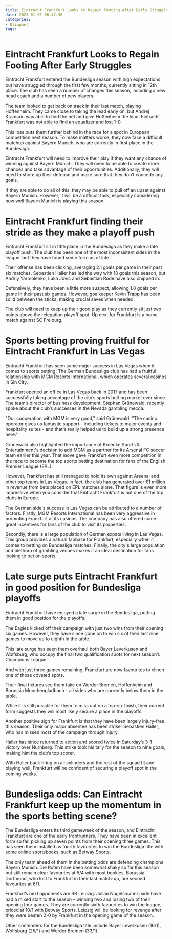 ```yaml
---
title: Eintracht Frankfurt Looks to Regain Footing After Early Struggles
date: 2023-01-01 08:47:36
categories:
- Olimpbet
tags:
---
```



#  Eintracht Frankfurt Looks to Regain Footing After Early Struggles

Eintracht Frankfurt entered the Bundesliga season with high expectations but have struggled through the first few months, currently sitting in 12th place. The club has seen a number of changes this season, including a new head coach and a number of new players.

The team looked to get back on track in their last match, playing Hoffenheim. They came close to taking the lead early on, but Andrej Kramaric was able to find the net and give Hoffenheim the lead. Eintracht Frankfurt was not able to find an equalizer and lost 1-0.

This loss puts them further behind in the race for a spot in European competition next season. To make matters worse, they now face a difficult matchup against Bayern Munich, who are currently in first place in the Bundesliga.

Eintracht Frankfurt will need to improve their play if they want any chance of winning against Bayern Munich. They will need to be able to create more chances and take advantage of their opportunities. Additionally, they will need to shore up their defense and make sure that they don’t concede any goals.

If they are able to do all of this, they may be able to pull off an upset against Bayern Munich. However, it will be a difficult task, especially considering how well Bayern Munich is playing this season.

#  Eintracht Frankfurt finding their stride as they make a playoff push

Eintracht Frankfurt sit in fifth place in the Bundesliga as they make a late playoff push. The club has been one of the most inconsistent sides in the league, but they have found some form as of late.

Their offense has been clicking, averaging 2.1 goals per game in their past six matches. Sebastien Haller has led the way with 18 goals this season, but Andriy Yarmolenko, Luka Jovic and Sebastian Rode have also chipped in.

 Defensively, they have been a little more suspect, allowing 1.8 goals per game in their past six games. However, goalkeeper Kevin Trapp has been solid between the sticks, making crucial saves when needed.

The club will need to keep up their good play as they currently sit just two points above the relegation playoff spot. Up next for Frankfurt is a home match against SC Freiburg.

#  Sports betting proving fruitful for Eintracht Frankfurt in Las Vegas

Eintracht Frankfurt has seen some major success in Las Vegas when it comes to sports betting. The German Bundesliga club has had a fruitful relationship with MGM Resorts International, which operates several casinos in Sin City.

Frankfurt opened an office in Las Vegas back in 2017 and has been successfully taking advantage of the city’s sports betting market ever since. The team’s director of business development, Stephan Grünewald, recently spoke about the club’s successes in the Nevada gambling mecca.

"Our cooperation with MGM is very good," said Grünewald. "The casino operator gives us fantastic support - including tickets to major events and hospitality suites - and that's really helped us to build up a strong presence here."

Grünewald also highlighted the importance of Kroenke Sports & Entertainment's decision to add MGM as a partner for its Arsenal FC soccer team earlier this year. That move gave Frankfurt even more competition in the race to become the top sports betting destination for fans of the English Premier League (EPL).

However, Frankfurt has still managed to hold its own against Arsenal and other top teams in Las Vegas. In fact, the club has generated over €1 million in revenue from bets placed on EPL matches alone. That figure is even more impressive when you consider that Eintracht Frankfurt is not one of the top clubs in Europe.

The German side's success in Las Vegas can be attributed to a number of factors. Firstly, MGM Resorts International has been very aggressive in promoting Frankfurt at its casinos. The company has also offered some great incentives for fans of the club to visit its properties.

Secondly, there is a large population of German expats living in Las Vegas. This group provides a natural fanbase for Frankfurt, especially when it comes to betting on Bundesliga matches. Finally, the city's large population and plethora of gambling venues makes it an ideal destination for fans looking to bet on sports.

#  Late surge puts Eintracht Frankfurt in good position for Bundesliga playoffs

Eintracht Frankfurt have enjoyed a late surge in the Bundesliga, putting them in good position for the playoffs.

The Eagles kicked off their campaign with just two wins from their opening six games. However, they have since gone on to win six of their last nine games to move up to eighth in the table.

This late surge has seen them overhaul both Bayer Leverkusen and Wolfsburg, who occupy the final two qualification spots for next season’s Champions League.

And with just three games remaining, Frankfurt are now favourites to clinch one of those coveted spots.

Their final fixtures see them take on Werder Bremen, Hoffenheim and Borussia Monchengladbach - all sides who are currently below them in the table.

While it is still possible for them to miss out on a top-six finish, their current form suggests they will most likely secure a place in the playoffs.

Another positive sign for Frankfurt is that they have been largely injury-free this season. Their only major absentee has been striker Sebastien Haller, who has missed most of the campaign through injury.

Haller has since returned to action and scored twice in Saturday’s 3-1 victory over Nurnberg. This strike took his tally for the season to nine goals, making him the club’s top scorer.

With Haller back firing on all cylinders and the rest of the squad fit and playing well, Frankfurt will be confident of securing a playoff spot in the coming weeks.

#  Bundesliga odds: Can Eintracht Frankfurt keep up the momentum in the sports betting scene?

The Bundesliga enters its third gameweek of the season, and Eintracht Frankfurt are one of the early frontrunners. They have been in excellent form so far, picking up seven points from their opening three games. This has seen them installed as fourth favourites to win the Bundesliga title with some online sportsbooks, such as Betway Sports.

The only team ahead of them in the betting odds are defending champions Bayern Munich. Die Roten have been somewhat shaky so far this season but still remain clear favourites at 5/4 with most bookies. Borussia Dortmund, who lost to Frankfurt in their last match-up, are second favourites at 6/1.

Frankfurt’s next opponents are RB Leipzig. Julian Nagelsmann’s side have had a mixed start to the season – winning two and losing two of their opening four games. They are currently sixth favourites to win the league, priced at 10/1 with Betway Sports. Leipzig will be looking for revenge after they were beaten 2-0 by Frankfurt in the opening game of the season.

Other contenders for the Bundesliga title include Bayer Leverkusen (16/1), Wolfsburg (25/1) and Werder Bremen (33/1).